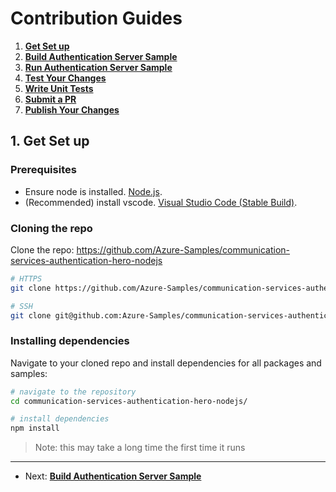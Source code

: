 # Contribution Guides

1. **[Get Set up](<./contribution-guides/1. get-set-up.md>)**
2. **[Build Authentication Server Sample](<./contribution-guides/2. build-authentication-server-sample.md>)**
3. **[Run Authentication Server Sample](<./contribution-guides/3. run-authentication-server-sample.md>)**
4. **[Test Your Changes](<./contribution-guides/4. test-your-changes.md>)**
5. **[Write Unit Tests](<./contribution-guides/5. write-unit-tests.md>)**
6. **[Submit a PR](<./contribution-guides/6. submit-a-pr.md>)**
7. **[Publish Your Changes](<./contribution-guides/7. publish-your-changes.md>)**

## 1. Get Set up

### Prerequisites

- Ensure node is installed. [Node.js](https://nodejs.org/en/download/).
- (Recommended) install vscode. [Visual Studio Code (Stable Build)](https://code.visualstudio.com/Download).

### Cloning the repo

Clone the repo: https://github.com/Azure-Samples/communication-services-authentication-hero-nodejs

```bash
# HTTPS
git clone https://github.com/Azure-Samples/communication-services-authentication-hero-nodejs.git

# SSH
git clone git@github.com:Azure-Samples/communication-services-authentication-hero-nodejs.git
```

### Installing dependencies

Navigate to your cloned repo and install dependencies for all packages and samples:

```bash
# navigate to the repository
cd communication-services-authentication-hero-nodejs/

# install dependencies
npm install
```

> Note: this may take a long time the first time it runs

---

- Next: **[Build Authentication Server Sample](<./contribution-guides/2. build-authentication-server-sample.md>)**